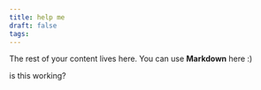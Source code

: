 ```yaml
---
title: help me
draft: false
tags:
---
```

 
The rest of your content lives here. You can use **Markdown** here :)


is this working?
